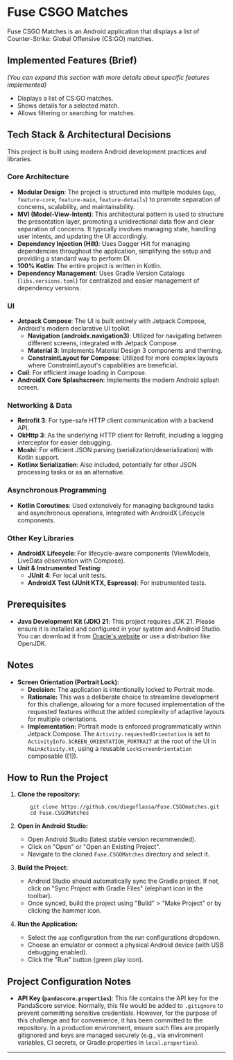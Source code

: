 # Fuse CSGO Matches

Fuse CSGO Matches is an Android application that displays a list of Counter-Strike: Global
Offensive (CS:GO) matches.

## Implemented Features (Brief)

*(You can expand this section with more details about specific features implemented)*

* Displays a list of CS:GO matches.
* Shows details for a selected match.
* Allows filtering or searching for matches.

## Tech Stack & Architectural Decisions

This project is built using modern Android development practices and libraries.

### Core Architecture

* **Modular Design**: The project is structured into multiple modules (`app`, `feature-core`,
  `feature-main`, `feature-details`) to promote separation of concerns, scalability, and
  maintainability.
* **MVI (Model-View-Intent)**: This architectural pattern is used to structure the presentation
  layer, promoting a unidirectional data flow and clear separation of concerns. It typically
  involves managing state, handling user intents, and updating the UI accordingly.
* **Dependency Injection (Hilt)**: Uses Dagger Hilt for managing dependencies throughout the
  application, simplifying the setup and providing a standard way to perform DI.
* **100% Kotlin**: The entire project is written in Kotlin.
* **Dependency Management**: Uses Gradle Version Catalogs (`libs.versions.toml`) for
  centralized and easier management of dependency versions.

### UI

* **Jetpack Compose**: The UI is built entirely with Jetpack Compose, Android's modern
  declarative UI toolkit.
    * **Navigation (androidx.navigation3)**: Utilized for navigating between different screens,
        integrated with Jetpack Compose.
    * **Material 3**: Implements Material Design 3 components and theming.
    * **ConstraintLayout for Compose**: Utilized for more complex layouts where
        ConstraintLayout's capabilities are beneficial.
* **Coil**: For efficient image loading in Compose.
* **AndroidX Core Splashscreen**: Implements the modern Android splash screen.

### Networking & Data

* **Retrofit 3**: For type-safe HTTP client communication with a backend API.
* **OkHttp 3**: As the underlying HTTP client for Retrofit, including a logging
  interceptor for easier debugging.
* **Moshi**: For efficient JSON parsing (serialization/deserialization) with Kotlin support.
* **Kotlinx Serialization**: Also included, potentially for other JSON processing tasks or
  as an alternative.

### Asynchronous Programming

* **Kotlin Coroutines**: Used extensively for managing background tasks and asynchronous
  operations, integrated with AndroidX Lifecycle components.

### Other Key Libraries

* **AndroidX Lifecycle**: For lifecycle-aware components (ViewModels, LiveData observation
  with Compose).
* **Unit & Instrumented Testing**:
    * **JUnit 4**: For local unit tests.
    * **AndroidX Test (JUnit KTX, Espresso)**: For instrumented tests.

## Prerequisites

* **Java Development Kit (JDK) 21**: This project requires JDK 21. Please ensure it is
  installed and configured in your system and Android Studio. You can download it from
  [Oracle's website](https://www.oracle.com/java/technologies/downloads/#java21)
  or use a distribution like OpenJDK.

## Notes

* **Screen Orientation (Portrait Lock):**
    * **Decision:** The application is intentionally locked to Portrait mode.
    * **Rationale:** This was a deliberate choice to streamline development for this challenge,
      allowing for a more focused implementation of the requested features without the added
      complexity of adaptive layouts for multiple orientations.
    * **Implementation:** Portrait mode is enforced programmatically within Jetpack Compose. The
      `Activity.requestedOrientation` is set to `ActivityInfo.SCREEN_ORIENTATION_PORTRAIT` at the
      root of the UI in `MainActivity.kt`, using a reusable `LockScreenOrientation`
      composable ([1]).

## How to Run the Project

1. **Clone the repository:**

   ```powershell, cmd
       git clone https://github.com/diegoflassa/Fuse.CSGOmatches.git
       cd Fuse.CSGOMatches
   ```

2. **Open in Android Studio:**
    * Open Android Studio (latest stable version recommended).
    * Click on "Open" or "Open an Existing Project".
    * Navigate to the cloned `Fuse.CSGOMatches` directory and select it.
3. **Build the Project:**
    * Android Studio should automatically sync the Gradle project. If not, click on "Sync
      Project with Gradle Files" (elephant icon in the toolbar).
    * Once synced, build the project using "Build" > "Make Project" or by clicking the
      hammer icon.
4. **Run the Application:**
    * Select the `app` configuration from the run configurations dropdown.
    * Choose an emulator or connect a physical Android device (with USB debugging
      enabled).
    * Click the "Run" button (green play icon).

## Project Configuration Notes

* **API Key (`pandascore.properties`)**: This file contains the API key for the PandaScore
  service. Normally, this file would be added to `.gitignore` to prevent committing
  sensitive credentials. However, for the purpose of this challenge and for convenience,
  it has been committed to the repository. In a production environment, ensure such files
  are properly gitignored and keys are managed securely (e.g., via environment
  variables, CI secrets, or Gradle properties in `local.properties`).

---

